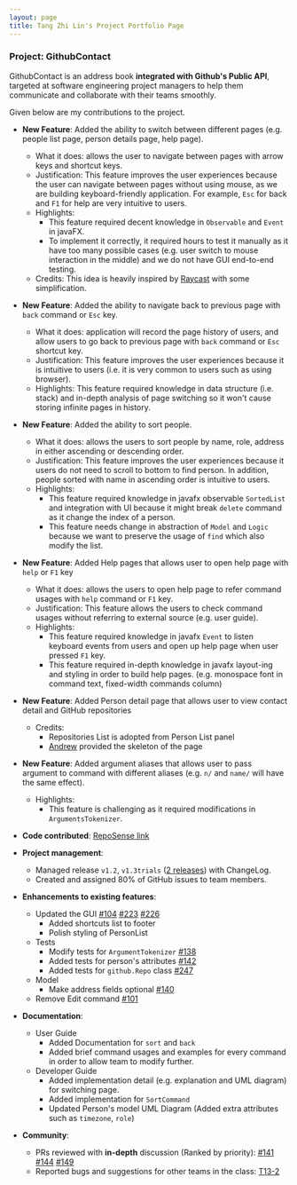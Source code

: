```yaml
---
layout: page
title: Tang Zhi Lin's Project Portfolio Page
---
```


### Project: GithubContact

GithubContact is an address book **integrated with Github's Public API**, targeted at software engineering project
managers to help them communicate and collaborate with their teams smoothly.

Given below are my contributions to the project.

* **New Feature**: Added the ability to switch between different pages (e.g. people list page, person details page, 
help page).
  * What it does: allows the user to navigate between pages with arrow keys and shortcut keys.
  * Justification: This feature improves the user experiences because the user can navigate between pages without using 
    mouse, as we are building keyboard-friendly application. For example, `Esc` for back and `F1` for help are very 
    intuitive to users.
  * Highlights: 
    * This feature required decent knowledge in `Observable` and `Event` in javaFX.
    * To implement it correctly, it required hours to test it manually as it have too many possible cases (e.g. user 
      switch to mouse interaction in the middle) and we do not have GUI end-to-end testing.
  * Credits: This idea is heavily inspired by [Raycast](https://www.raycast.com/) with some simplification.

* **New Feature**: Added the ability to navigate back to previous page with `back` command or `Esc` key.
  * What it does: application will record the page history of users, and allow users to go back to previous page with
    `back` command or `Esc` shortcut key.
  * Justification: This feature improves the user experiences because it is intuitive to users (i.e. it is very common
    to users such as using browser).
  * Highlights: This feature required knowledge in data structure (i.e. stack) and in-depth analysis of page switching 
    so it won't cause storing infinite pages in history.

* **New Feature**: Added the ability to sort people.
    * What it does: allows the users to sort people by name, role, address in either ascending or descending order.
    * Justification: This feature improves the user experiences because it users do not need to scroll to bottom to find
      person. In addition, people sorted with name in ascending order is intuitive to users.
    * Highlights: 
      * This feature required knowledge in javafx observable `SortedList` and integration with UI because it might 
        break `delete` command as it change the index of a person.
      * This feature needs change in abstraction of `Model` and `Logic` because we want to preserve the usage of `find` 
        which also modify the list.

* **New Feature**: Added Help pages that allows user to open help page with `help` or `F1` key
  * What it does: allows the users to open help page to refer command usages with `help` command or `F1` key.
  * Justification: This feature allows the users to check command usages without referring to external source (e.g.
    user guide).
  * Highlights:
    * This feature required knowledge in javafx `Event` to listen keyboard events from users and open up help page when 
      user pressed `F1` key.
    * This feature required in-depth knowledge in javafx layout-ing and styling in order to build help pages. (e.g. 
      monospace font in command text, fixed-width commands column)

* **New Feature**: Added Person detail page that allows user to view contact detail and GitHub repositories
  * Credits: 
    * Repositories List is adopted from Person List panel
    * [Andrew](https://github.com/wrewsama) provided the skeleton of the page

* **New Feature**: Added argument aliases that allows user to pass argument to command with different aliases (e.g. `n/`
  and `name/` will have the same effect).
  * Highlights:
    * This feature is challenging as it required modifications in `ArgumentsTokenizer`.

* **Code contributed**: [RepoSense link](https://nus-cs2103-ay2223s1.github.io/tp-dashboard/?search=Tex-Tang)

* **Project management**:
  * Managed release `v1.2`, `v1.3trials` ([2 releases](https://github.com/AY2223S1-CS2103T-W08-2/tp/releases)) with 
    ChangeLog.
  * Created and assigned 80% of GitHub issues to team members.

* **Enhancements to existing features**:
  * Updated the GUI 
    [#104](https://github.com/AY2223S1-CS2103T-W08-2/tp/pull/104)
    [#223](https://github.com/AY2223S1-CS2103T-W08-2/tp/pull/223)
    [#226](https://github.com/AY2223S1-CS2103T-W08-2/tp/pull/226)
    * Added shortcuts list to footer  
    * Polish styling of PersonList
  * Tests
    * Modify tests for `ArgumentTokenizer` [#138](https://github.com/AY2223S1-CS2103T-W08-2/tp/pull/138)
    * Added tests for person's attributes [#142](https://github.com/AY2223S1-CS2103T-W08-2/tp/pull/142)
    * Added tests for `github.Repo` class [#247](https://github.com/AY2223S1-CS2103T-W08-2/tp/pull/247)
  * Model
    * Make address fields optional [#140](https://github.com/AY2223S1-CS2103T-W08-2/tp/pull/140)
  * Remove Edit command [#101](https://github.com/AY2223S1-CS2103T-W08-2/tp/pull/101)
    
* **Documentation**:
  * User Guide
    * Added Documentation for `sort` and `back`
    * Added brief command usages and examples for every command in order to allow team to modify further.
  * Developer Guide
    * Added implementation detail (e.g. explanation and UML diagram) for switching page.
    * Added implementation for `SortCommand`
    * Updated Person's model UML Diagram (Added extra attributes such as `timezone`, `role`)

* **Community**:
  * PRs reviewed with **in-depth** discussion (Ranked by priority):
    [#141](https://github.com/AY2223S1-CS2103T-W08-2/tp/pull/141)
    [#144](https://github.com/AY2223S1-CS2103T-W08-2/tp/pull/144)
    [#149](https://github.com/AY2223S1-CS2103T-W08-2/tp/pull/149)
  * Reported bugs and suggestions for other teams in the class: 
    [T13-2](https://github.com/AY2223S1-CS2103T-T13-2/tp/pull/68#discussion_r996427389)
